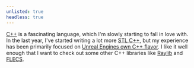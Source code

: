 ```yaml
---
unlisted: true
headless: true
---
```


[C++](https://en.wikipedia.org/wiki/C%2B%2B) is a fascinating language, which I'm slowly starting to fall in love with. In the last year, I've started writing a lot more [STL C++](https://en.wikipedia.org/wiki/Standard_Template_Library), but my experience has been primarily focused on [Unreal Engines own C++ flavor](https://dev.epicgames.com/documentation/en-us/unreal-engine/programming-with-cplusplus-in-unreal-engine). I like it well enough that I want to check out some other C++ libraries like [Raylib](https://www.raylib.com/) and [FLECS](https://github.com/SanderMertens/flecs).